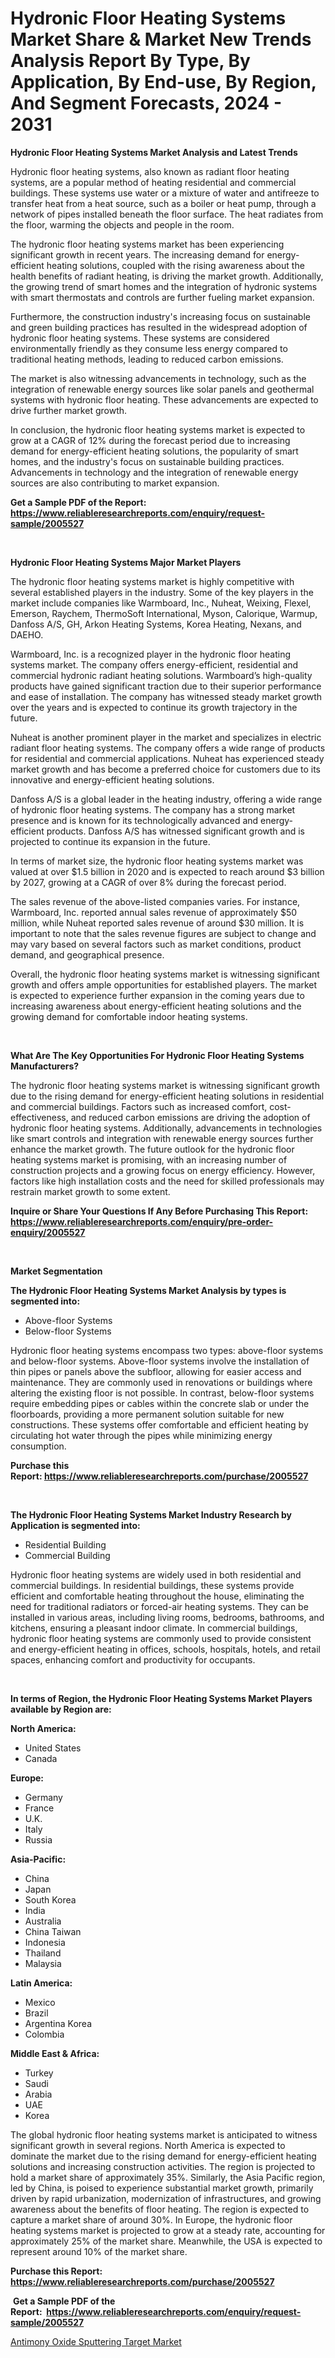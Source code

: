 <p><h1>Hydronic Floor Heating Systems Market Share & Market New Trends Analysis Report By Type, By Application, By End-use, By Region, And Segment Forecasts, 2024 - 2031</h1></p><p><strong>Hydronic Floor Heating Systems Market Analysis and Latest Trends</strong></p>
<p><p>Hydronic floor heating systems, also known as radiant floor heating systems, are a popular method of heating residential and commercial buildings. These systems use water or a mixture of water and antifreeze to transfer heat from a heat source, such as a boiler or heat pump, through a network of pipes installed beneath the floor surface. The heat radiates from the floor, warming the objects and people in the room.</p><p>The hydronic floor heating systems market has been experiencing significant growth in recent years. The increasing demand for energy-efficient heating solutions, coupled with the rising awareness about the health benefits of radiant heating, is driving the market growth. Additionally, the growing trend of smart homes and the integration of hydronic systems with smart thermostats and controls are further fueling market expansion.</p><p>Furthermore, the construction industry's increasing focus on sustainable and green building practices has resulted in the widespread adoption of hydronic floor heating systems. These systems are considered environmentally friendly as they consume less energy compared to traditional heating methods, leading to reduced carbon emissions.</p><p>The market is also witnessing advancements in technology, such as the integration of renewable energy sources like solar panels and geothermal systems with hydronic floor heating. These advancements are expected to drive further market growth.</p><p>In conclusion, the hydronic floor heating systems market is expected to grow at a CAGR of 12% during the forecast period due to increasing demand for energy-efficient heating solutions, the popularity of smart homes, and the industry's focus on sustainable building practices. Advancements in technology and the integration of renewable energy sources are also contributing to market expansion.</p></p>
<p><strong>Get a Sample PDF of the Report:&nbsp; <a href="https://www.reliableresearchreports.com/enquiry/request-sample/2005527">https://www.reliableresearchreports.com/enquiry/request-sample/2005527</a></strong></p>
<p>&nbsp;</p>
<p><strong>Hydronic Floor Heating Systems Major Market Players</strong></p>
<p><p>The hydronic floor heating systems market is highly competitive with several established players in the industry. Some of the key players in the market include companies like Warmboard, Inc., Nuheat, Weixing, Flexel, Emerson, Raychem, ThermoSoft International, Myson, Calorique, Warmup, Danfoss A/S, GH, Arkon Heating Systems, Korea Heating, Nexans, and DAEHO.</p><p>Warmboard, Inc. is a recognized player in the hydronic floor heating systems market. The company offers energy-efficient, residential and commercial hydronic radiant heating solutions. Warmboard’s high-quality products have gained significant traction due to their superior performance and ease of installation. The company has witnessed steady market growth over the years and is expected to continue its growth trajectory in the future.</p><p>Nuheat is another prominent player in the market and specializes in electric radiant floor heating systems. The company offers a wide range of products for residential and commercial applications. Nuheat has experienced steady market growth and has become a preferred choice for customers due to its innovative and energy-efficient heating solutions.</p><p>Danfoss A/S is a global leader in the heating industry, offering a wide range of hydronic floor heating systems. The company has a strong market presence and is known for its technologically advanced and energy-efficient products. Danfoss A/S has witnessed significant growth and is projected to continue its expansion in the future.</p><p>In terms of market size, the hydronic floor heating systems market was valued at over $1.5 billion in 2020 and is expected to reach around $3 billion by 2027, growing at a CAGR of over 8% during the forecast period. </p><p>The sales revenue of the above-listed companies varies. For instance, Warmboard, Inc. reported annual sales revenue of approximately $50 million, while Nuheat reported sales revenue of around $30 million. It is important to note that the sales revenue figures are subject to change and may vary based on several factors such as market conditions, product demand, and geographical presence.</p><p>Overall, the hydronic floor heating systems market is witnessing significant growth and offers ample opportunities for established players. The market is expected to experience further expansion in the coming years due to increasing awareness about energy-efficient heating solutions and the growing demand for comfortable indoor heating systems.</p></p>
<p>&nbsp;</p>
<p><strong>What Are The Key Opportunities For Hydronic Floor Heating Systems Manufacturers?</strong></p>
<p><p>The hydronic floor heating systems market is witnessing significant growth due to the rising demand for energy-efficient heating solutions in residential and commercial buildings. Factors such as increased comfort, cost-effectiveness, and reduced carbon emissions are driving the adoption of hydronic floor heating systems. Additionally, advancements in technologies like smart controls and integration with renewable energy sources further enhance the market growth. The future outlook for the hydronic floor heating systems market is promising, with an increasing number of construction projects and a growing focus on energy efficiency. However, factors like high installation costs and the need for skilled professionals may restrain market growth to some extent.</p></p>
<p><strong>Inquire or Share Your Questions If Any Before Purchasing This Report: <a href="https://www.reliableresearchreports.com/enquiry/pre-order-enquiry/2005527">https://www.reliableresearchreports.com/enquiry/pre-order-enquiry/2005527</a></strong></p>
<p>&nbsp;</p>
<p><strong>Market Segmentation</strong></p>
<p><strong>The Hydronic Floor Heating Systems Market Analysis by types is segmented into:</strong></p>
<p><ul><li>Above-floor Systems</li><li>Below-floor Systems</li></ul></p>
<p><p>Hydronic floor heating systems encompass two types: above-floor systems and below-floor systems. Above-floor systems involve the installation of thin pipes or panels above the subfloor, allowing for easier access and maintenance. They are commonly used in renovations or buildings where altering the existing floor is not possible. In contrast, below-floor systems require embedding pipes or cables within the concrete slab or under the floorboards, providing a more permanent solution suitable for new constructions. These systems offer comfortable and efficient heating by circulating hot water through the pipes while minimizing energy consumption.</p></p>
<p><strong>Purchase this Report:&nbsp;<a href="https://www.reliableresearchreports.com/purchase/2005527">https://www.reliableresearchreports.com/purchase/2005527</a></strong></p>
<p>&nbsp;</p>
<p><strong>The Hydronic Floor Heating Systems Market Industry Research by Application is segmented into:</strong></p>
<p><ul><li>Residential Building</li><li>Commercial Building</li></ul></p>
<p><p>Hydronic floor heating systems are widely used in both residential and commercial buildings. In residential buildings, these systems provide efficient and comfortable heating throughout the house, eliminating the need for traditional radiators or forced-air heating systems. They can be installed in various areas, including living rooms, bedrooms, bathrooms, and kitchens, ensuring a pleasant indoor climate. In commercial buildings, hydronic floor heating systems are commonly used to provide consistent and energy-efficient heating in offices, schools, hospitals, hotels, and retail spaces, enhancing comfort and productivity for occupants.</p></p>
<p>&nbsp;</p>
<p><strong>In terms of Region, the Hydronic Floor Heating Systems Market Players available by Region are:</strong></p>
<p>
    <p> <strong> North America: </strong>
        <ul>
            <li>United States</li>
            <li>Canada</li>
        </ul>
        </p> 
    <p> <strong> Europe: </strong>
        <ul>
            <li>Germany</li>
            <li>France</li>
            <li>U.K.</li>
            <li>Italy</li>
            <li>Russia</li>
        </ul>
        </p> 
    <p> <strong> Asia-Pacific: </strong>
        <ul>
            <li>China</li>
            <li>Japan</li>
            <li>South Korea</li>
            <li>India</li>
            <li>Australia</li>
            <li>China Taiwan</li>
            <li>Indonesia</li>
            <li>Thailand</li>
            <li>Malaysia</li>
        </ul>
        </p> 
    <p> <strong> Latin America: </strong>
        <ul>
            <li>Mexico</li>
            <li>Brazil</li>
            <li>Argentina Korea</li>
            <li>Colombia</li>
        </ul>
        </p> 
    <p> <strong> Middle East & Africa: </strong>
        <ul>
            <li>Turkey</li>
            <li>Saudi</li>
            <li>Arabia</li>
            <li>UAE</li>
            <li>Korea</li>
        </ul>
    </p>
    </p>
<p><p>The global hydronic floor heating systems market is anticipated to witness significant growth in several regions. North America is expected to dominate the market due to the rising demand for energy-efficient heating solutions and increasing construction activities. The region is projected to hold a market share of approximately 35%. Similarly, the Asia Pacific region, led by China, is poised to experience substantial market growth, primarily driven by rapid urbanization, modernization of infrastructures, and growing awareness about the benefits of floor heating. The region is expected to capture a market share of around 30%. In Europe, the hydronic floor heating systems market is projected to grow at a steady rate, accounting for approximately 25% of the market share. Meanwhile, the USA is expected to represent around 10% of the market share.</p></p>
<p><strong>Purchase this Report: <a href="https://www.reliableresearchreports.com/purchase/2005527">https://www.reliableresearchreports.com/purchase/2005527</a></strong></p>
<p>&nbsp;<strong>Get a Sample PDF of the Report:&nbsp;&nbsp;<a href="https://www.reliableresearchreports.com/enquiry/request-sample/2005527">https://www.reliableresearchreports.com/enquiry/request-sample/2005527</a></strong></p>
<p><strong></strong></p>
<p><p><a href="https://medium.com/@leliajewess/antimony-oxide-sputtering-target-market-insights-into-market-cagr-market-trends-and-growth-110ae714d469">Antimony Oxide Sputtering Target Market</a></p></p>